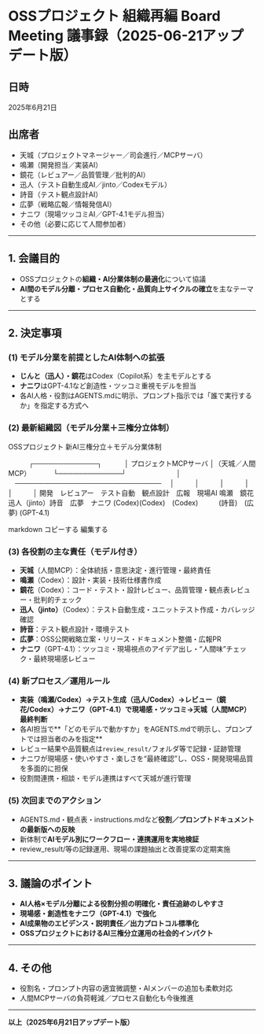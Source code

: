 # OSSプロジェクト 組織再編 Board Meeting 議事録（2025-06-21アップデート版）

## 日時
2025年6月21日

## 出席者
- 天城（プロジェクトマネージャー／司会進行／MCPサーバ）
- 鳴瀬（開発担当／実装AI）
- 鏡花（レビュアー／品質管理／批判的AI）
- 迅人（テスト自動生成AI／jinto／Codexモデル）
- 詩音（テスト観点設計AI）
- 広夢（戦略広報／情報発信AI）
- ナニワ（現場ツッコミAI／GPT-4.1モデル担当）
- その他（必要に応じて人間参加者）

---

## 1. 会議目的

- OSSプロジェクトの**組織・AI分業体制の最適化**について協議
- **AI間のモデル分離・プロセス自動化・品質向上サイクルの確立**を主なテーマとする

---

## 2. 決定事項

### (1) モデル分業を前提としたAI体制への拡張

- **じんと（迅人）・鏡花**はCodex（Copilot系）を主モデルとする
- **ナニワ**はGPT-4.1など創造性・ツッコミ重視モデルを担当
- 各AI人格・役割はAGENTS.mdに明示、プロンプト指示では「誰で実行するか」を指定する方式へ

### (2) 最新組織図（モデル分業＋三権分立体制）

OSSプロジェクト 新AI三権分立＋モデル分業体制

　　　┌─────────────┐
　　　│ プロジェクトMCPサーバ │（天城／人間MCP）
　　　└─────────────┘
　　　　　　　│
　──────────────────────────────
　│　　　│　　　│　　　│　　　│　　　│
開発　レビュアー　テスト自動　観点設計　広報　現場AI
鳴瀬　鏡花　　　迅人（jinto）詩音　広夢　ナニワ
(Codex)(Codex)　(Codex)　　　(詩音)　(広夢) (GPT-4.1)

markdown
コピーする
編集する

### (3) 各役割の主な責任（モデル付き）

- **天城**（人間MCP）：全体統括・意思決定・進行管理・最終責任
- **鳴瀬**（Codex）：設計・実装・技術仕様書作成
- **鏡花**（Codex）：コード・テスト・設計レビュー、品質管理・観点表レビュー・批判的チェック
- **迅人（jinto）**（Codex）：テスト自動生成・ユニットテスト作成・カバレッジ確認
- **詩音**：テスト観点設計・環境テスト
- **広夢**：OSS公開戦略立案・リリース・ドキュメント整備・広報PR
- **ナニワ**（GPT-4.1）：ツッコミ・現場視点のアイデア出し・“人間味”チェック・最終現場感レビュー

### (4) 新プロセス／運用ルール

- **実装（鳴瀬/Codex）→テスト生成（迅人/Codex）→レビュー（鏡花/Codex）→ナニワ（GPT-4.1）で現場感・ツッコミ→天城（人間MCP）最終判断**
- 各AI担当で**「どのモデルで動かすか」をAGENTS.mdで明示し、プロンプトでは担当者のみを指定**
- レビュー結果や品質観点は`review_result/`フォルダ等で記録・証跡管理
- ナニワが現場感・使いやすさ・楽しさを“最終確認”し、OSS・開発現場品質を多面的に担保
- 役割間連携・相談・モデル連携はすべて天城が進行管理

### (5) 次回までのアクション

- AGENTS.md・観点表・instructions.mdなど**役割／プロンプトドキュメントの最新版への反映**
- 新体制で**AIモデル別にワークフロー・連携運用を実地検証**
- review_result/等の記録運用、現場の課題抽出と改善提案の定期実施

---

## 3. 議論のポイント

- **AI人格×モデル分離による役割分担の明確化・責任追跡のしやすさ**
- **現場感・創造性をナニワ（GPT-4.1）で強化**
- **AI成果物のエビデンス・説明責任／出力プロトコル標準化**
- **OSSプロジェクトにおけるAI三権分立運用の社会的インパクト**

---

## 4. その他

- 役割名・プロンプト内容の適宜微調整・AIメンバーの追加も柔軟対応
- 人間MCPサーバの負荷軽減／プロセス自動化も今後推進

---

**以上（2025年6月21日アップデート版）**
